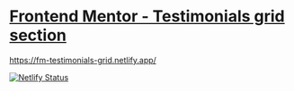 # [Frontend Mentor - Testimonials grid section](https://www.frontendmentor.io/challenges/testimonials-grid-section-Nnw6J7Un7)

https://fm-testimonials-grid.netlify.app/

[![Netlify Status](https://api.netlify.com/api/v1/badges/9a469e4e-d090-4613-aee2-55ddb73ecbe9/deploy-status)](https://app.netlify.com/sites/fm-testimonials-grid/deploys)
